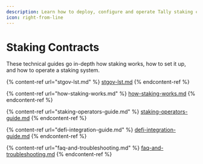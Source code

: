 ```yaml
---
description: Learn how to deploy, configure and operate Tally staking contracts.
icon: right-from-line
---
```


# Staking Contracts

These technical guides go in-depth how staking works, how to set it up, and how to operate a staking system.

{% content-ref url="stgov-lst.md" %}
[stgov-lst.md](stgov-lst.md)
{% endcontent-ref %}

{% content-ref url="how-staking-works.md" %}
[how-staking-works.md](how-staking-works.md)
{% endcontent-ref %}

{% content-ref url="staking-operators-guide.md" %}
[staking-operators-guide.md](staking-operators-guide.md)
{% endcontent-ref %}

{% content-ref url="defi-integration-guide.md" %}
[defi-integration-guide.md](defi-integration-guide.md)
{% endcontent-ref %}

{% content-ref url="faq-and-troubleshooting.md" %}
[faq-and-troubleshooting.md](faq-and-troubleshooting.md)
{% endcontent-ref %}

